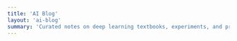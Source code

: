 ```yaml
---
title: 'AI Blog'
layout: 'ai-blog'
summary: 'Curated notes on deep learning textbooks, experiments, and project takeaways.'
---
```


